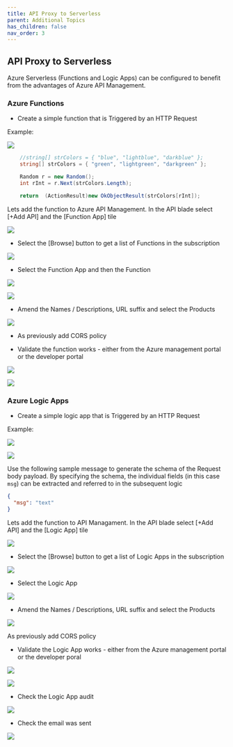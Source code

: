 ```yaml
---
title: API Proxy to Serverless
parent: Additional Topics
has_children: false
nav_order: 3
---
```


## API Proxy to Serverless

Azure Serverless (Functions and Logic Apps) can be configured to benefit from the advantages of Azure API Management.

### Azure Functions

- Create a simple function that is Triggered by an HTTP Request

Example:

![](../../assets/images/apim-azure-function-example.png)

```c#
    //string[] strColors = { "blue", "lightblue", "darkblue" };
    string[] strColors = { "green", "lightgreen", "darkgreen" };

    Random r = new Random();
    int rInt = r.Next(strColors.Length);

    return  (ActionResult)new OkObjectResult(strColors[rInt]);
```

Lets add the function to Azure API Management. In the API blade select [+Add API] and the [Function App] tile

![](../../assets/images/apim-azure-function-add-api.png)

- Select the [Browse] button to get a list of Functions in the subscription

![](../../assets/images/apim-azure-function-add-browse.png)

- Select the Function App and then the Function

![](../../assets/images/apim-azure-function-select-1.png)

![](../../assets/images/apim-azure-function-select-2.png)

- Amend the Names / Descriptions, URL suffix and select the Products

![](../../assets/images/apim-azure-function-create.png)

- As previously add CORS policy

- Validate the function works - either from the Azure management portal or the developer portal

![](../../assets/images/apim-azure-function-test-1.png)

![](../../assets/images/apim-azure-function-test-2.png)

### Azure Logic Apps

- Create a simple logic app that is Triggered by an HTTP Request

Example:

![](../../assets/images/apim-logic-app-example-1.png)

![](../../assets/images/apim-logic-app-example-2.png)

Use the following sample message to generate the schema of the Request body payload.  By specifying the schema, the individual fields (in this case `msg`) can be extracted and referred to in the subsequent logic

```json
{
  "msg": "text"
}
```

Lets add the function to API Managament. In the API blade select [+Add API] and the [Logic App] tile

![](../../assets/images/apim-logic-app-add-api.png)

- Select the [Browse] button to get a list of Logic Apps in the subscription

![](../../assets/images/apim-logic-app-add-browse.png)

- Select the Logic App

![](../../assets/images/apim-logic-app-select.png)

- Amend the Names / Descriptions, URL suffix  and select the Products

![](../../assets/images/apim-logic-app-create.png)

 As previously add CORS policy

- Validate the Logic App works - either from the Azure management portal or the developer poral

![](../../assets/images/apim-logic-app-test-1.png)

![](../../assets/images/apim-logic-app-test-2.png)

- Check the Logic App audit

![](../../assets/images/apim-logic-app-test-3.png)

- Check the email was sent

![](../../assets/images/apim-logic-app-test-4.png)


